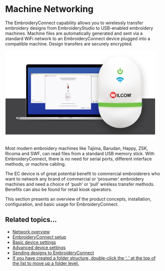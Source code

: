 # Machine Networking

The EmbroideryConnect capability allows you to wirelessly transfer embroidery designs from EmbroideryStudio to USB-enabled embroidery machines. Machine files are automatically generated and sent via a standard WiFi network to an EmbroideryConnect device plugged into a compatible machine. Design transfers are securely encrypted.

![EmbroideryConnect_Setup.png](assets/EmbroideryConnect_Setup.png)

Most modern embroidery machines like Tajima, Barudan, Happy, ZSK, Ricoma and SWF, can read files from a standard USB memory stick. With EmbroideryConnect, there is no need for serial ports, different interface methods, or machine cabling.

The EC device is of great potential benefit to commercial embroiderers who want to network any brand of commercial or ‘prosumer’ embroidery machines and need a choice of ‘push’ or ‘pull’ wireless transfer methods. Benefits can also be found for retail kiosk operators.

This section presents an overview of the product concepts, installation, configuration, and basic usage for EmbroideryConnect.

## Related topics...

- [Network overview](Network_overview)
- [EmbroideryConnect setup](EmbroideryConnect_setup)
- [Basic device settings](Basic_device_settings)
- [Advanced device settings](Advanced_device_settings)
- [Sending designs to EmbroideryConnect](Sending_designs_to_EmbroideryConnect)
- [If you have created a folder structure, double-click the ‘..’ at the top of the list to move up a folder level.](View_manage_designs_on_EmbroideryHub)

